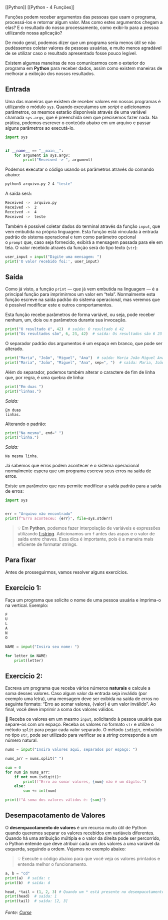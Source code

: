 [[Python]]
[[Python - 4 Funções]]

Funções podem receber argumentos das pessoas que usam o programa, processá-los e retornar algum valor. Mas como estes argumentos chegam a elas? E o resultado do nosso processamento, como exibi-lo para a pessoa utilizando nossa aplicação?

De modo geral, podemos dizer que um programa seria menos útil se não pudéssemos coletar valores de pessoas usuárias, e muito menos agradável de se utilizar caso o resultado apresentado fosse pouco legível.

Existem algumas maneiras de nos comunicarmos com o exterior do programa em **Python** para receber dados, assim como existem maneiras de melhorar a exibição dos nossos resultados.

## Entrada

Uma das maneiras que existem de receber valores em nossos programas é utilizando o módulo `sys`. Quando executamos um _script_ e adicionamos parâmetros, os mesmos estarão disponíveis através de uma variável chamada `sys.argv`, que é preenchida sem que precisemos fazer nada. Na prática, podemos escrever o conteúdo abaixo em um arquivo e passar alguns parâmetros ao executá-lo.

```python
import sys


if __name__ == "__main__":
    for argument in sys.argv:
        print("Received -> ", argument)
```

Podemos executar o código usando os parâmetros através do comando abaixo:

```bash
python3 arquivo.py 2 4 "teste"
```

A saída será:

```bash
Received ->  arquivo.py
Received ->  2
Received ->  4
Received ->  teste
```

Também é possível coletar dados do terminal através da função `input`, que vem embutida na própria linguagem. Esta função está vinculada à entrada padrão do sistema operacional e tem como parâmetro opcional o `prompt` que, caso seja fornecido, exibirá a mensagem passada para ele em tela. O valor recebido através da função será do tipo texto (`str`):

```python
user_input = input("Digite uma mensagem: ")
print('O valor recebido foi:', user_input)
```

## Saída

Como já visto, a função `print` — que já vem embutida na linguagem — é a principal função para imprimirmos um valor em “tela”. Normalmente esta função escreve na saída padrão do sistema operacional, mas veremos que é possível modificar este e outros comportamentos.

Esta função recebe parâmetros de forma variável, ou seja, pode receber nenhum, um, dois ou _n_ parâmetros durante sua invocação.

```python
print("O resultado é", 42)  # saída: O resultado é 42
print("Os resultados são", 6, 23, 42)  # saída: Os resultados são 6 23 42
```

O separador padrão dos argumentos é um espaço em branco, que pode ser alterado.

```python
print("Maria", "João", "Miguel", "Ana")  # saída: Maria João Miguel Ana
print("Maria", "João", "Miguel", "Ana", sep=", ")  # saída: Maria, João, Miguel, Ana
```

Além do separador, podemos também alterar o caractere de fim de linha que, por regra, é uma quebra de linha:

```python
print("Em duas ")
print("linhas.")
```

_Saída:_

```text
Em duas
linhas.
```

Alterando o padrão:

```python
print("Na mesma", end=" ")
print("linha.")
```

_Saída:_

```text
Na mesma linha.
```

Já sabemos que erros podem acontecer e o sistema operacional normalmente espera que um programa escreva seus erros na saída de erros.

Existe um parâmetro que nos permite modificar a saída padrão para a saída de erros:

```python
import sys


err = "Arquivo não encontrado"
print(f"Erro aconteceu: {err}", file=sys.stderr)
```

> 💡 Em **Python**, podemos fazer interpolação de variáveis e expressões utilizando [f-string](https://docs.python.org/pt-br/3/tutorial/inputoutput.html#tut-f-strings). Adicionamos um `f` antes das aspas e o valor de saída entre chaves. Essa dica é importante, pois é a maneira mais eficiente de formatar strings.

## Para fixar

Antes de prosseguirmos, vamos resolver alguns exercícios.

## Exercício 1:

Faça um programa que solicite o nome de uma pessoa usuária e imprima-o na vertical. Exemplo:

```bash
F
U
L
A
N
O
```

```python
NAME = input("Insira seu nome: ")

for letter in NAME:
    print(letter)
```


## Exercício 2:

Escreva um programa que receba vários números **naturais** e calcule a soma desses valores. Caso algum valor da entrada seja inválido (por exemplo uma letra), uma mensagem deve ser exibida na saída de erros no seguinte formato: “Erro ao somar valores, {valor} é um valor inválido”. Ao final, você deve imprimir a soma dos valores válidos.

🦜 Receba os valores em um mesmo `input`, solicitando à pessoa usuária que separe-os com um espaço. Receba os valores no formato `str` e utilize o método `split` para pegar cada valor separado. O método `isdigit`, embutido no tipo `str`, pode ser utilizado para verificar se a _string_ corresponde a um número natural.

```python
nums = input("Insira valores aqui, separados por espaço: ")

nums_arr = nums.split(" ")

sum = 0
for num in nums_arr:
    if not num.isdigit():
        print(f"Erro ao somar valores, {num} não é um dígito.")
    else:
        sum += int(num)

print(f"A soma dos valores válidos é: {sum}")
```


## Desempacotamento de Valores


O **desempacotamento de valores** é um recurso muito útil de Python quando queremos separar os valores recebidos em variáveis diferentes. Quando há uma atribuição múltipla e o valor da direita pode ser percorrido, o Python entende que deve atribuir cada um dos valores a uma variável da esquerda, seguindo a ordem. Vejamos no exemplo abaixo:

> 💡 Execute o código abaixo para que você veja os valores printados e entenda melhor o funcionamento.

```python
a, b = "cd"
print(a)  # saída: c
print(b)  # saída: d

head, *tail = (1, 2, 3) # Quando um * está presente no desempacotamento, os valores são desempacotados em formato de lista.
print(head)  # saída: 1
print(tail)  # saída: [2, 3]
```

###### Fonte: [Curse](https://app.betrybe.com/learn/course/5e938f69-6e32-43b3-9685-c936530fd326/module/290e715d-73e3-4b2d-a3c7-4fe113474070/section/b436f9e0-dfde-4a16-9bad-82f0c559dd45/day/61e88b4a-b97a-4f96-b5a0-abaa50651e37/lesson/af7e97a4-654f-47c1-a3e8-f726ee91960f/solution)

